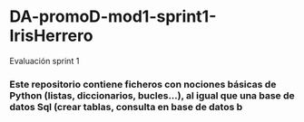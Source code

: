 # DA-promoD-mod1-sprint1-IrisHerrero
Evaluación sprint 1

### Este repositorio contiene ficheros con nociones básicas de Python (listas, diccionarios, bucles...), al igual que una base de datos Sql (crear tablas, consulta en base de datos b
